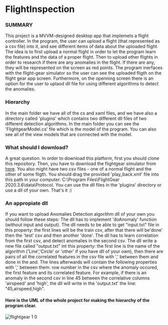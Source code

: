 # FlightInspection

### SUMMARY
This project is a MVVM-designed desktop app that implemets a flight controller.
In the program, the user can upload a flight (that represented as a csv file) into it, and see different items of data about the uploaded flight.
The idea is to first upload a normal flight in order to let the program learn the features and the data of a proper flight. Then to upload other flights in order to research if there are any anomalies in the flight. If there are any, they will be represented on the screen as red points.
The program inerfaces with the flight-gear simulator so the user can see the uploaded fligth on the flight gear app screen.
Furthermore, on the openning screen there is an option for the user to uplaod dll file for using different algorithms to detect the anomalies. 

### Hierarchy
In the main folder we have all of the cs and xaml files, and we have also a directory called 'plugins' which contains two different dll files of two different detection algorithms.
In the main folder you can see the 'FlightgearModel.cs' file which is the model of the program. You can also see all of the view models that are connected with the model. 

### What should I download?
A great question.
In order to download this platform, first you should clone this repository.
Then, you have to download the flightgear simulator from [here](https://www.flightgear.org/).
You also might have two csv files - one of a normal flight and the other of some fligth.
You should  drag the provided 'play_back.xml' file into this path in your computer:  C:\Program Files\FlightGear 2020.3.6\data\Protocol.
You can use the dll files in the 'plugins' directory or use a dll of your own.
That's it :)

### An appropiate dll
If you want to upload Anomalies Detection algorithm dll of your own you should follow these steps: 
The dll has to implement 'doAnomaly' function (without input and output).
The dll needs to be able to get "input.txt" file in this property: the first lines will be the train csv, after that there will be'done' then the 'test' csv and then another 'done'.
The dll has to learn correlation from the first csv, and detect anomalies in the second csv.
The dll write a new file called "output.txt" int this property: the first line is the name of the algorithm ('Line','Circle' or 'other' if you have dll of your own), then there are pairs of all the correlated features in the csv file with ',' between them and done in the and. The lines afterwards will contain the following properties with ',' between them: row number in the csv where the anomaly occured, the first feature and its correlated feature.
For example, if there is an anomaly in the second csv in line 45 between the correlative columns 'airspeed' and 'high',
the dll will write in the 'output.txt' the line: "45,airspeed,high".

#### Here is the UML of the whole project for making the hierarchy of the program clear.

![flightgear 1 0](https://user-images.githubusercontent.com/71650499/114557742-a433e000-9c72-11eb-84aa-e934ddc1d911.png)

